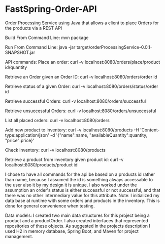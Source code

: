 # FastSpring-Order-API
Order Processing Service using Java that allows a client to place Orders for the products via a REST API

Build From Command Line:
mvn package

Run From Command Line:
java -jar target/orderProcessingService-0.0.1-SNAPSHOT.jar

API commands:
Place an order: curl -v localhost:8080/orders/place/product id/quantity

Retrieve an Order given an Order ID: curl -v localhost:8080/orders/order id

Retrieve status of a given Order: curl -v localhost:8080/orders/status/order id

Retrieve successful Orders: curl -v localhost:8080/orders/successful

Retrieve unsuccessful Orders: curl -v localhost:8080/orders/unsuccessful

List all placed orders: curl -v localhost:8080/orders

Add new product to inventory: curl -v localhost:8080/products -H 'Content-type:application/json' -d '{"name":name, "availableQuantity":quantity, "price":price}'

Check inventory: curl -v localhost:8080/products

Retrieve a product from inventory given product id: curl -v localhost:8080/products/product id


I chose to have all commands for the api be based on a products id rather than name, because I assumed the id is something always accessable to the user also it by my design it is unique. I also worked under the assumption an order's status is either successful or not successful, and that there was no other intermediary value for this attribute.
Note: I initialized my data base at runtime with some orders and products in the inventory. This is done for general convenience when testing.

Data models:
I created two main data structures for this project being a product and a productOrder. I also created interfaces that represented repositories of these objects.
As suggested in the projects description I used H2 in memory database, Spring Boot, and Maven for project management.
